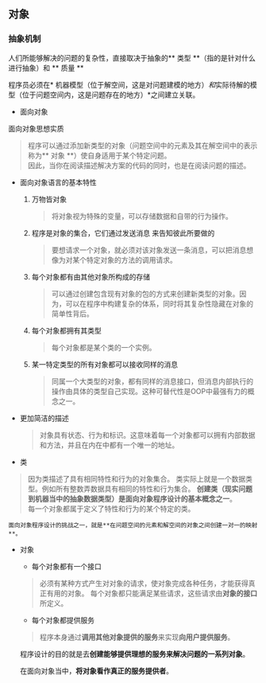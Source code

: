 ## 对象

### 抽象机制

人们所能够解决的问题的复杂性，直接取决于抽象的** 类型 **（指的是针对什么进行抽象）和 ** 质量 **

程序员必须在* 机器模型（位于解空间，这是对问题建模的地方）*和*实际待解的模型（位于问题空间内，这是问题存在的地方）*之间建立关联。

* 面向对象

面向对象思想实质
> 程序可以通过添加新类型的对象（问题空间中的元素及其在解空间中的表示称为** 对象 **）使自身适用于某个特定问题。  
因此，当你在阅读描述解决方案的代码的同时，也是在阅读问题的描述。

* 面向对象语言的基本特性
  1. 万物皆对象    
	 >将对象视为特殊的变量，可以存储数据和自带的行为操作。
  2. 程序是对象的集合，它们通过发送消息 来告知彼此所要做的  
     >要想请求一个对象，就必须对该对象发送一条消息，可以把消息想像为对某个特定对象的方法的调用请求。
  3. 每个对象都有由其他对象所构成的存储  
     > 可以通过创建包含现有对象的包的方式来创建新类型的对象。因为，可以在程序中构建复杂的体系，同时将其复杂性隐藏在对象的简单性背后。
  4. 每个对象都拥有其类型    
      >每个对象都是某个类的一个实例。
  5. 某一特定类型的所有对象都可以接收同样的消息
     >同属一个大类型的对象，都有同样的消息接口，但消息内部执行的操作由具体的类型自己实现。这种可替代性是OOP中最强有力的概念之一。

 * 更加简洁的描述

   > 对象具有状态、行为和标识。这意味着每一个对象都可以拥有内部数据和方法，并且在内在中都有一个唯一的地址。


* 类
> 因为类描述了具有相同特性和行为的对象集合。
类实际上就是一个数据类型。例如所有整数弄数据具有相同的特性和行为集合。 
**创建类（现实问题到机器当中的抽象数据类型）是面向对象程序设计的基本概念之一**。  
每一个对象都属于定义了特性和行为的某个特定的类。  

	面向对象程序设计的挑战之一，就是**在问题空间的元素和解空间的对象之间创建一对一的映射**。
* 对象
	* 每个对象都有一个接口
	>必须有某种方式产生对对象的请求，使对象完成各种任务，才能获得真正有用的对象。
	>每个对象都只能满足某些请求，这些请求由**对象的接口**所定义。

	* 每个对象都提供服务
	>程序本身通过**调用其他对象提供的服务**来实现**向用户提供服务**。

	程序设计的目的就是去**创建能够提供理想的服务来解决问题的一系列对象**。

	在面向对象当中，**将对象看作真正的服务提供者**。